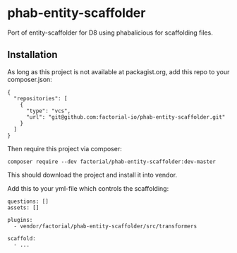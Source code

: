 # phab-entity-scaffolder
Port of entity-scaffolder for D8 using phabalicious for scaffolding files.

## Installation

As long as this project is not available at packagist.org, add this repo to your composer.json:

```
{
  "repositories": [
    {
      "type": "vcs",
      "url": "git@github.com:factorial-io/phab-entity-scaffolder.git"
    }
  ]
}
```

Then require this project via composer:
```
composer require --dev factorial/phab-entity-scaffolder:dev-master
```
This should download the project and install it into vendor.

Add this to your yml-file which controls the scaffolding:

```
questions: []
assets: []

plugins:
  - vendor/factorial/phab-entity-scaffolder/src/transformers

scaffold:
  - ...
```

